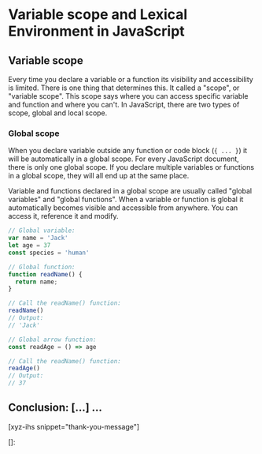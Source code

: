 # Variable scope and Lexical Environment in JavaScript
<!--more-->
<!--
Table of Contents:
-->

## Variable scope

Every time you declare a variable or a function its visibility and accessibility is limited. There is one thing that determines this. It called a "scope", or "variable scope". This scope says where you can access specific variable and function and where you can't. In JavaScript, there are two types of scope, global and local scope.

### Global scope

When you declare variable outside any function or code block (`{ ... }`) it will be automatically in a global scope. For every JavaScript document, there is only one global scope. If you declare multiple variables or functions in a global scope, they will all end up at the same place.

Variable and functions declared in a global scope are usually called "global variables" and "global functions". When a variable or function is global it automatically becomes visible and accessible from anywhere. You can access it, reference it and modify.

```JavaScript
// Global variable:
var name = 'Jack'
let age = 37
const species = 'human'

// Global function:
function readName() {
  return name;
}

// Call the readName() function:
readName()
// Output:
// 'Jack'

// Global arrow function:
const readAge = () => age

// Call the readName() function:
readAge()
// Output:
// 37
```


## Conclusion: [...] ...

[xyz-ihs snippet="thank-you-message"]

<!-- ### Links -->
[]:

<!--
### Meta:
-
-->

<!--
### Keywords:
- Variable scope
-->

<!--
### Resources:
-
-->
